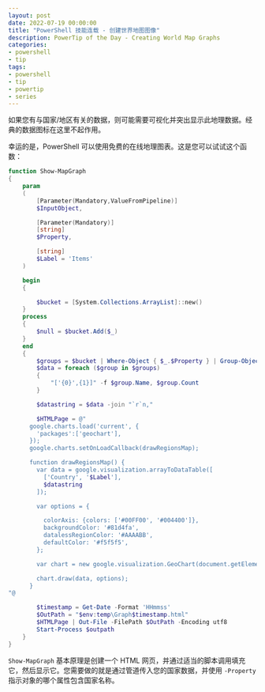 ```yaml
---
layout: post
date: 2022-07-19 00:00:00
title: "PowerShell 技能连载 - 创建世界地图图像"
description: PowerTip of the Day - Creating World Map Graphs
categories:
- powershell
- tip
tags:
- powershell
- tip
- powertip
- series
---
```

如果您有与国家/地区有关的数据，则可能需要可视化并突出显示此地理数据。经典的数据图标在这里不起作用。

幸运的是，PowerShell 可以使用免费的在线地理图表。这是您可以试试这个函数：

```powershell
function Show-MapGraph
{
    param
    (
        [Parameter(Mandatory,ValueFromPipeline)]
        $InputObject,

        [Parameter(Mandatory)]
        [string]
        $Property,

        [string]
        $Label = 'Items'
    )

    begin
    {

        $bucket = [System.Collections.ArrayList]::new()
    }
    process
    {
        $null = $bucket.Add($_)
    }
    end
    {
        $groups = $bucket | Where-Object { $_.$Property } | Group-Object -Property $Property -NoElement
        $data = foreach ($group in $groups)
        {
            "['{0}',{1}]" -f $group.Name, $group.Count
        }

        $datastring = $data -join "`r`n,"

        $HTMLPage = @"
      google.charts.load('current', {
        'packages':['geochart'],
      });
      google.charts.setOnLoadCallback(drawRegionsMap);

      function drawRegionsMap() {
        var data = google.visualization.arrayToDataTable([
          ['Country', '$Label'],
          $datastring
        ]);

        var options = {

          colorAxis: {colors: ['#00FF00', '#004400']},
          backgroundColor: '#81d4fa',
          datalessRegionColor: '#AAAABB',
          defaultColor: '#f5f5f5',
        };

        var chart = new google.visualization.GeoChart(document.getElementById('regions_div'));

        chart.draw(data, options);
      }
"@

        $timestamp = Get-Date -Format 'HHmmss'
        $OutPath = "$env:temp\Graph$timestamp.html"
        $HTMLPage | Out-File -FilePath $OutPath -Encoding utf8
        Start-Process $outpath
    }
}
```

`Show-MapGraph` 基本原理是创建一个 HTML 网页，并通过适当的脚本调用填充它，然后显示它。您需要做的就是通过管道传入您的国家数据，并使用 `-Property` 指示对象的哪个属性包含国家名称。

<!--本文国际来源：[Creating World Map Graphs](https://community.idera.com/database-tools/powershell/powertips/b/tips/posts/creating-world-map-graphs)-->


